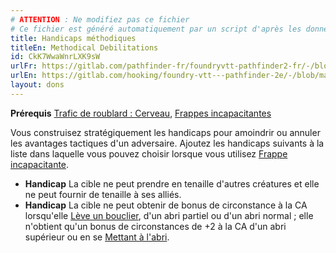 ```yaml
---
# ATTENTION : Ne modifiez pas ce fichier
# Ce fichier est généré automatiquement par un script d'après les données du module Foundry VTT officiel et de sa traduction
title: Handicaps méthodiques
titleEn: Methodical Debilitations
id: CkK7WwaWnrLXK9sW
urlFr: https://gitlab.com/pathfinder-fr/foundryvtt-pathfinder2-fr/-/blob/master/data/feats/CkK7WwaWnrLXK9sW.htm
urlEn: https://gitlab.com/hooking/foundry-vtt---pathfinder-2e/-/blob/master/packs/data/feats.db/methodical-debilitations.json
layout: dons
---
```

**Prérequis** [Trafic de roublard : Cerveau](../capacité-classe/trafic-de-roublard-:-cerveau.md), [Frappes incapacitantes](../capacité-classe/frappes-incapacitantes.md)

Vous construisez stratégiquement les handicaps pour amoindrir ou annuler les avantages tactiques d'un adversaire. Ajoutez les handicaps suivants à la liste dans laquelle vous pouvez choisir lorsque vous utilisez [Frappe incapacitante](../actions/frappe-incapacitante.md).

- **Handicap** La cible ne peut prendre en tenaille d'autres créatures et elle ne peut fournir de tenaille à ses alliés.
- **Handicap** La cible ne peut obtenir de bonus de circonstance à la CA lorsqu'elle [Lève un bouclier](../actions/lever-un-bouclier.md), d'un abri partiel ou d'un abri normal ; elle n'obtient qu'un bonus de circonstances de +2 à la CA d'un abri supérieur ou en se [Mettant à l'abri](../actions/mise-à-l-abri.md).
